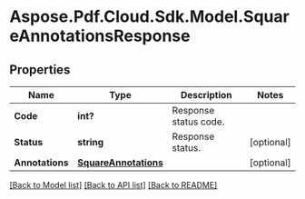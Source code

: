 ﻿# Aspose.Pdf.Cloud.Sdk.Model.SquareAnnotationsResponse


## Properties

Name | Type | Description | Notes
------------ | ------------- | ------------- | -------------
**Code** | **int?** | Response status code. | 
**Status** | **string** | Response status. | [optional] 
**Annotations** | [**SquareAnnotations**](SquareAnnotations.md) |  | [optional] 

[[Back to Model list]](../README.md#documentation-for-models) [[Back to API list]](../README.md#documentation-for-api-endpoints) [[Back to README]](../README.md)

